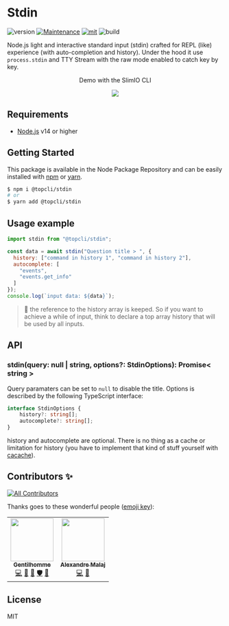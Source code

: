 # Stdin
![version](https://img.shields.io/badge/dynamic/json.svg?url=https://raw.githubusercontent.com/TopCli/stdin/master/package.json&query=$.version&label=Version)
[![Maintenance](https://img.shields.io/badge/Maintained%3F-yes-green.svg)](https://github.com/TopCli/stdin/commit-activity)
[![mit](https://img.shields.io/github/license/Naereen/StrapDown.js.svg)](https://github.com/TopCli/stdin/blob/master/LICENSE)
![build](https://img.shields.io/github/actions/workflow/status/TopCli/stdin/node.js.yml?style=for-the-badge)

Node.js light and interactive standard input (stdin) crafted for REPL (like) experience (with auto-completion and history). Under the hood it use `process.stdin` and TTY Stream with the raw mode enabled to catch key by key.

<p align="center">Demo with the SlimIO CLI<p>
<p align="center">
<img src="https://i.imgur.com/t18LDhm.gif">
</p>

## Requirements
- [Node.js](https://nodejs.org/en/) v14 or higher

## Getting Started

This package is available in the Node Package Repository and can be easily installed with [npm](https://docs.npmjs.com/getting-started/what-is-npm) or [yarn](https://yarnpkg.com).

```bash
$ npm i @topcli/stdin
# or
$ yarn add @topcli/stdin
```

## Usage example
```js
import stdin from "@topcli/stdin";

const data = await stdin("Question title > ", {
  history: ["command in history 1", "command in history 2"],
  autocomplete: [
    "events",
    "events.get_info"
  ]
});
console.log(`input data: ${data}`);
```

> 👀 the reference to the history array is keeped. So if you want to achieve a while of input, think to declare a top array history that will be used by all inputs.

## API

### stdin(query: null | string, options?: StdinOptions): Promise< string >
Query paramaters can be set to `null` to disable the title. Options is described by the following TypeScript interface:

```ts
interface StdinOptions {
    history?: string[];
    autocomplete?: string[];
}
```

history and autocomplete are optional. There is no thing as a cache or limitation for history (you have to implement that kind of stuff yourself with [cacache](https://www.npmjs.com/package/cacache)).

## Contributors ✨

<!-- ALL-CONTRIBUTORS-BADGE:START - Do not remove or modify this section -->
[![All Contributors](https://img.shields.io/badge/all_contributors-2-orange.svg?style=flat-square)](#contributors-)
<!-- ALL-CONTRIBUTORS-BADGE:END -->

Thanks goes to these wonderful people ([emoji key](https://allcontributors.org/docs/en/emoji-key)):

<!-- ALL-CONTRIBUTORS-LIST:START - Do not remove or modify this section -->
<!-- prettier-ignore-start -->
<!-- markdownlint-disable -->
<table>
  <tr>
    <td align="center"><a href="https://www.linkedin.com/in/thomas-gentilhomme/"><img src="https://avatars.githubusercontent.com/u/4438263?v=4?s=100" width="100px;" alt=""/><br /><sub><b>Gentilhomme</b></sub></a><br /><a href="https://github.com/TopCli/stdin/commits?author=fraxken" title="Code">💻</a> <a href="https://github.com/TopCli/stdin/commits?author=fraxken" title="Documentation">📖</a> <a href="https://github.com/TopCli/stdin/pulls?q=is%3Apr+reviewed-by%3Afraxken" title="Reviewed Pull Requests">👀</a> <a href="#security-fraxken" title="Security">🛡️</a> <a href="https://github.com/TopCli/stdin/issues?q=author%3Afraxken" title="Bug reports">🐛</a></td>
    <td align="center"><a href="https://github.com/AlexandreMalaj"><img src="https://avatars.githubusercontent.com/u/32218832?v=4?s=100" width="100px;" alt=""/><br /><sub><b>Alexandre Malaj</b></sub></a><br /><a href="https://github.com/TopCli/stdin/commits?author=AlexandreMalaj" title="Code">💻</a> <a href="https://github.com/TopCli/stdin/commits?author=AlexandreMalaj" title="Documentation">📖</a></td>
  </tr>
</table>

<!-- markdownlint-restore -->
<!-- prettier-ignore-end -->

<!-- ALL-CONTRIBUTORS-LIST:END -->

## License
MIT

